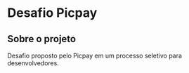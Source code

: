 # Desafio Picpay 

## Sobre o projeto

Desafio proposto pelo Picpay em um processo seletivo para desenvolvedores.
